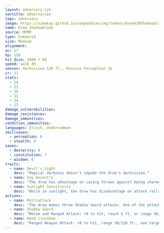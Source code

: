 ```yaml
---
layout: adversary.njk
navtitle: Adversaries
tags: adversary
image: https://simokay.github.io/compendium/img/tokens/Drow%20Shadowblade.webp
name: Drow Shadowblade
source: MPMM
type: humanoid
size: Medium
alignment: 
ac: 17
hp: 150
hit_dice: 20d8 + 60
speed: walk 30
senses: darkvision 120 ft., Passive Perception 16
cr: 11
stats:
  - 14
  - 21
  - 16
  - 12
  - 14
  - 13
damage_vulnerabilities: 
damage_resistances: 
damage_immunities: 
condition_immunities: 
languages: Elvish, Undercommon
skillsaves:
  - perception: 6
  - stealth: 9
saves:
  - dexterity: 9
  - constitution: 7
  - wisdom: 6
traits:
  - name: Devil's Sight
    desc: "Magical darkness doesn't impede the drow's darkvision."
  - name: Fey Ancestry
    desc: "The drow has advantage on saving throws against being charmed, and magic can't put the drow to sleep."
  - name: Sunlight Sensitivity
    desc: "While in sunlight, the drow has disadvantage on attack rolls, as well as on Wisdom (Perception) checks that rely on sight."
actions:
  - name: Multiattack
    desc: "The drow makes three Shadow Sword attacks. One of the attacks can be replaced by a Hand Crossbow attack. The drow can also use Spellcasting to cast darkness."
  - name: Shadow Sword
    desc: "Melee and Ranged Attack: +9 to hit, reach 5 ft. or range 30/60 ft., one target. 27 (7d6 + 5) necrotic damage."
  - name: Hand Crossbow
    desc: "Ranged Weapon Attack: +9 to hit, range 30/120 ft., one target. 8 (1d6 + 5) piercing damage, and the target must succeed on a DC 13 Constitution saving throw or be poisoned for 1 hour. If the saving throw fails by 5 or more, the target is also unconscious while poisoned in this way. The target regains consciousness if it takes damage or if another creature takes an action to shake it."
---
```

